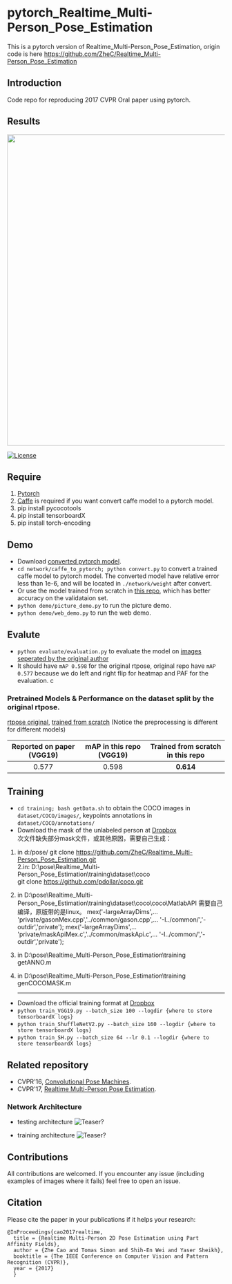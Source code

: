 # pytorch_Realtime_Multi-Person_Pose_Estimation
This is a pytorch version of Realtime_Multi-Person_Pose_Estimation, origin code is here https://github.com/ZheC/Realtime_Multi-Person_Pose_Estimation 

## Introduction
Code repo for reproducing 2017 CVPR Oral paper using pytorch.  

## Results

<p align="left">
<img src="https://github.com/tensorboy/pytorch_Realtime_Multi-Person_Pose_Estimation/blob/master/readme/result1.gif", width="720">
</p>

[![License](https://img.shields.io/github/license/mashape/apistatus.svg)](https://opensource.org/licenses/MIT) 

## Require
1. [Pytorch](http://pytorch.org/)
2. [Caffe](http://caffe.berkeleyvision.org/) is required if you want convert caffe model to a pytorch model.
3. pip install pycocotools
4. pip install tensorboardX
5. pip install torch-encoding


## Demo
- Download [converted pytorch model](https://www.dropbox.com/s/ae071mfm2qoyc8v/pose_model.pth?dl=0).
- `cd network/caffe_to_pytorch; python convert.py` to convert a trained caffe model to pytorch model. The converted model have relative error less than 1e-6, and will be located in `./network/weight` after convert.
- Or use the model trained from scratch in [this repo](https://www.dropbox.com/s/5v654d2u65fuvyr/pose_model_scratch.pth?dl=0), which has better accuracy on the validataion set.
- `python demo/picture_demo.py` to run the picture demo.
- `python demo/web_demo.py` to run the web demo.

## Evalute
- `python evaluate/evaluation.py` to evaluate the model on [images seperated by the original author](https://github.com/CMU-Perceptual-Computing-Lab/caffe_rtpose/blob/master/image_info_val2014_1k.txt)
- It should have `mAP 0.598` for the original rtpose, original repo have `mAP 0.577` because we do left and right flip for heatmap and PAF for the evaluation. 
c
### Pretrained Models & Performance on the dataset split by the original rtpose.
[rtpose original](https://www.dropbox.com/s/ae071mfm2qoyc8v/pose_model.pth?dl=0), [trained from scratch](https://www.dropbox.com/s/5v654d2u65fuvyr/pose_model_scratch.pth?dl=0) (Notice the preprocessing is different for different models)

|   Reported on paper (VGG19)| mAP in this repo (VGG19)| Trained from scratch in this repo| 
|  :------:     | :---------: | :---------: |
|   0.577      | 0.598     |  **0.614** |


## Training
- `cd training; bash getData.sh` to obtain the COCO images in `dataset/COCO/images/`, keypoints annotations in `dataset/COCO/annotations/`
- Download the mask of the unlabeled person at [Dropbox](https://www.dropbox.com/s/bd9ty7b4fqd5ebf/mask.tar.gz?dl=0)  
次文件缺失部分mask文件，或其他原因，需要自己生成：  
1. in d:/pose/ 
    git clone https://github.com/ZheC/Realtime_Multi-Person_Pose_Estimation.git   
2.in: D:\pose\Realtime_Multi-Person_Pose_Estimation\training\dataset\coco  
     git clone https://github.com/pdollar/coco.git
3. in D:\pose\Realtime_Multi-Person_Pose_Estimation\training\dataset\coco\coco\MatlabAPI 
需要自己编译，原版带的是linux。
mex('-largeArrayDims',...
     'private/gasonMex.cpp','../common/gason.cpp',...
     '-I../common/','-outdir','private');
mex('-largeArrayDims',...
       'private/maskApiMex.c','../common/maskApi.c',...
       '-I../common/','-outdir','private');  
4. in D:\pose\Realtime_Multi-Person_Pose_Estimation\training  
    getANNO.m  
5. in D:\pose\Realtime_Multi-Person_Pose_Estimation\training  
    genCOCOMASK.m  
    
    -------------------------
- Download the official training format at [Dropbox](https://www.dropbox.com/s/0sj2q24hipiiq5t/COCO.json?dl=0)
- `python train_VGG19.py --batch_size 100 --logdir {where to store tensorboardX logs}`
- `python train_ShuffleNetV2.py --batch_size 160 --logdir {where to store tensorboardX logs}`
- `python train_SH.py --batch_size 64 --lr 0.1 --logdir {where to store tensorboardX logs}`
## Related repository
- CVPR'16, [Convolutional Pose Machines](https://github.com/shihenw/convolutional-pose-machines-release).
- CVPR'17, [Realtime Multi-Person Pose Estimation](https://github.com/ZheC/Realtime_Multi-Person_Pose_Estimation).

### Network Architecture
- testing architecture
![Teaser?](https://github.com/tensorboy/pytorch_Realtime_Multi-Person_Pose_Estimation/blob/master/readme/pose.png)

- training architecture
![Teaser?](https://github.com/tensorboy/pytorch_Realtime_Multi-Person_Pose_Estimation/blob/master/readme/training_structure.png)

## Contributions

All contributions are welcomed. If you encounter any issue (including examples of images where it fails) feel free to open an issue.

## Citation
Please cite the paper in your publications if it helps your research:    

    @InProceedings{cao2017realtime,
      title = {Realtime Multi-Person 2D Pose Estimation using Part Affinity Fields},
      author = {Zhe Cao and Tomas Simon and Shih-En Wei and Yaser Sheikh},
      booktitle = {The IEEE Conference on Computer Vision and Pattern Recognition (CVPR)},
      year = {2017}
      }
	  
